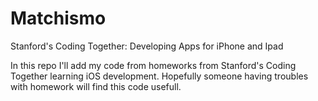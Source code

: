 Matchismo
=========

Stanford's Coding Together: Developing Apps for iPhone and Ipad

In this repo I'll add my code from homeworks from Stanford's Coding Together learning iOS development. Hopefully someone having troubles with homework will find this code usefull.
